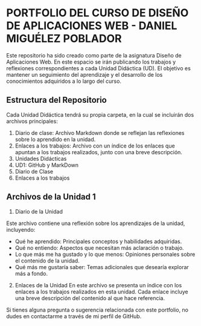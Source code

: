 # PORTFOLIO DEL CURSO DE DISEÑO DE APLICACIONES WEB - DANIEL MIGUÉLEZ POBLADOR

Este repositorio ha sido creado como parte de la asignatura Diseño de Aplicaciones Web. En este espacio se irán publicando los trabajos y reflexiones correspondientes a cada Unidad Didáctica (UD). El objetivo es mantener un seguimiento del aprendizaje y el desarrollo de los conocimientos adquiridos a lo largo del curso.

## Estructura del Repositorio
Cada Unidad Didáctica tendrá su propia carpeta, en la cual se incluirán dos archivos principales:

1. Diario de clase: Archivo Markdown donde se reflejan las reflexiones sobre lo aprendido en la unidad.
2. Enlaces a los trabajos: Archivo con un índice de los enlaces que apuntan a los trabajos realizados, junto con una breve descripción.
3. Unidades Didácticas
4. UD1: GitHub y MarkDown
5. Diario de Clase
6. Enlaces a los trabajos

## Archivos de la Unidad 1

1. Diario de la Unidad

Este archivo contiene una reflexión sobre los aprendizajes de la unidad, incluyendo:

* Qué he aprendido: Principales conceptos y habilidades adquiridas.
* Qué no entiendo: Aspectos que necesitan más aclaración o trabajo.
* Lo que más me ha gustado y lo que menos: Opiniones personales sobre el contenido de la unidad.
* Qué más me gustaría saber: Temas adicionales que desearía explorar más a fondo.

2. Enlaces de la Unidad
En este archivo se presenta un índice con los enlaces a los trabajos realizados en esta unidad. Cada enlace incluye una breve descripción del contenido al que hace referencia.


Si tienes alguna pregunta o sugerencia relacionada con este portfolio, no dudes en contactarme a través de mi perfil de GitHub.
